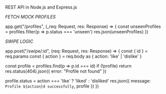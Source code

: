 REST API in Node.js and Express.js

*FETCH MOCK PROFILES*

app.get("/profiles", (_req: Request, res: Response) => {
  const unseenProfiles = profiles.filter(p => p.status === 'unseen')
  res.json(unseenProfiles)
})

*SWIPE LOGIC*

app.post("/swipe/:id", (req: Request, res: Response) => {
  const { id } = req.params
  const { action } = req.body as { action: 'like' | 'dislike' }

  const profile = profiles.find(p => p.id === id)
  if (!profile) return res.status(404).json({ error: "Profile not found" })

  profile.status = action === 'like' ? 'liked' : 'disliked'
  res.json({ message: `Profile ${action}d successfully`, profile })
})
